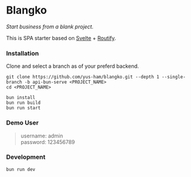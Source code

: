 # Blangko
<i>Start business from a blank project.</i>

This is SPA starter based on [Svelte](https://svelte.dev) + [Routify](https://routify.dev).


### Installation
Clone and select a branch as of your preferd backend.

```
git clone https://github.com/yus-ham/blangko.git --depth 1 --single-branch -b api-bun-serve <PROJECT_NAME>
cd <PROJECT_NAME>

bun install
bun run build
bun run start
```


### Demo User
> username: admin<br> password: 123456789


### Development
```
bun run dev
```
